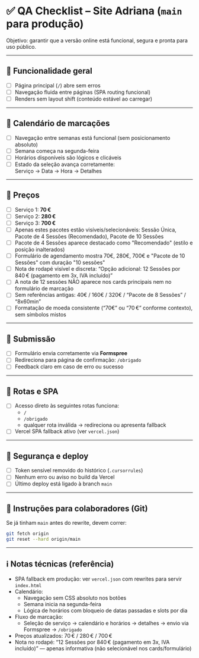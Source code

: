 # ✅ QA Checklist – Site Adriana (`main` para produção)

Objetivo: garantir que a versão online está funcional, segura e pronta para uso público.

---

## 🔧 Funcionalidade geral

- [ ] Página principal (`/`) abre sem erros
- [ ] Navegação fluida entre páginas (SPA routing funcional)
- [ ] Renders sem layout shift (conteúdo estável ao carregar)

---

## 📅 Calendário de marcações

- [ ] Navegação entre semanas está funcional (sem posicionamento absoluto)
- [ ] Semana começa na segunda-feira
- [ ] Horários disponíveis são lógicos e clicáveis
- [ ] Estado da seleção avança corretamente:  
  Serviço → Data → Hora → Detalhes

---

## 💸 Preços

- [ ] Serviço 1: **70 €**
- [ ] Serviço 2: **280 €**
- [ ] Serviço 3: **700 €**
- [ ] Apenas estes pacotes estão visíveis/selecionáveis: Sessão Única, Pacote de 4 Sessões (Recomendado), Pacote de 10 Sessões
- [ ] Pacote de 4 Sessões aparece destacado como "Recomendado" (estilo e posição inalterados)
- [ ] Formulário de agendamento mostra 70€, 280€, 700€ e "Pacote de 10 Sessões" com duração "10 sessões"
- [ ] Nota de rodapé visível e discreta: “Opção adicional: 12 Sessões por 840 € (pagamento em 3x, IVA incluído)”
- [ ] A nota de 12 sessões NÃO aparece nos cards principais nem no formulário de marcação
- [ ] Sem referências antigas: 40€ / 160€ / 320€ / “Pacote de 8 Sessões” / “8x60min”
- [ ] Formatação de moeda consistente (“70€” ou “70 €” conforme contexto), sem símbolos mistos

---

## 📨 Submissão

- [ ] Formulário envia corretamente via **Formspree**
- [ ] Redireciona para página de confirmação: `/obrigado`
- [ ] Feedback claro em caso de erro ou sucesso

---

## 🔗 Rotas e SPA

- [ ] Acesso direto às seguintes rotas funciona:
  - `/`
  - `/obrigado`
  - qualquer rota inválida → redireciona ou apresenta fallback
- [ ] Vercel SPA fallback ativo (ver `vercel.json`)

---

## 🔐 Segurança e deploy

- [ ] Token sensível removido do histórico (`.cursorrules`)
- [ ] Nenhum erro ou aviso no build da Vercel
- [ ] Último deploy está ligado à branch `main`

---

## 🔁 Instruções para colaboradores (Git)

Se já tinham `main` antes do rewrite, devem correr:

```bash
git fetch origin
git reset --hard origin/main
```

---

## ℹ️ Notas técnicas (referência)

- SPA fallback em produção: ver `vercel.json` com rewrites para servir `index.html`
- Calendário:
  - Navegação sem CSS absoluto nos botões
  - Semana inicia na segunda-feira
  - Lógica de horários com bloqueio de datas passadas e slots por dia
- Fluxo de marcação:
  - Seleção de serviço → calendário e horários → detalhes → envio via Formspree → `/obrigado`
- Preços atualizados: 70 € / 280 € / 700 €
- Nota no rodapé: “12 Sessões por 840 € (pagamento em 3x, IVA incluído)” — apenas informativa (não selecionável nos cards/formulário)